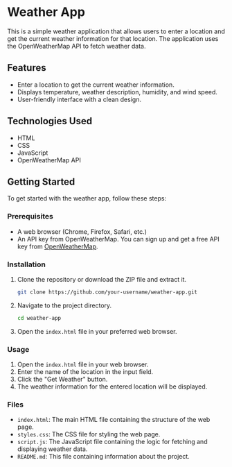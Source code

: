 # Weather App

This is a simple weather application that allows users to enter a location and get the current weather information for that location. The application uses the OpenWeatherMap API to fetch weather data.

## Features

- Enter a location to get the current weather information.
- Displays temperature, weather description, humidity, and wind speed.
- User-friendly interface with a clean design.

## Technologies Used

- HTML
- CSS
- JavaScript
- OpenWeatherMap API

## Getting Started

To get started with the weather app, follow these steps:

### Prerequisites

- A web browser (Chrome, Firefox, Safari, etc.)
- An API key from OpenWeatherMap. You can sign up and get a free API key from [OpenWeatherMap](https://openweathermap.org/api).

### Installation

1. Clone the repository or download the ZIP file and extract it.

    ```bash
    git clone https://github.com/your-username/weather-app.git
    ```

2. Navigate to the project directory.

    ```bash
    cd weather-app
    ```

3. Open the `index.html` file in your preferred web browser.

### Usage

1. Open the `index.html` file in your web browser.
2. Enter the name of the location in the input field.
3. Click the "Get Weather" button.
4. The weather information for the entered location will be displayed.

### Files

- `index.html`: The main HTML file containing the structure of the web page.
- `styles.css`: The CSS file for styling the web page.
- `script.js`: The JavaScript file containing the logic for fetching and displaying weather data.
- `README.md`: This file containing information about the project.

